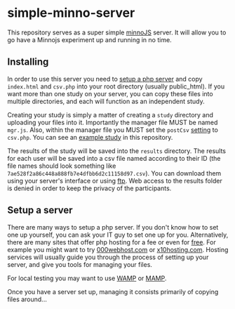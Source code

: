 # simple-minno-server

This repository serves as a super simple [minnoJS](minnojs.github.io/minno-quest/) server.
It will allow you to go have a Minnojs experiment up and running in no time.

## Installing
In order to use this server you need to [setup a php server](#setup-a-server) and copy `index.html` and `csv.php` into your root directory (usually public_html).
If you want more than one study on your server, you can copy these files into multiple directories, and each will function as an independent study.

Creating your study is simply a matter of creating a `study` directory and uploading your files into it.
Importantly the manager file MUST be named `mgr.js`. 
Also, within the manager file you MUST set the `postCsv` [setting](https://minnojs.github.io/minno-quest/0.1/manager/API.html#logger) to `csv.php`.
You can see an [example study](study) in this repository.

The results of the study will be saved into the `results` directory.
The results for each user will be saved into a csv file named according to their ID (the file names should look something like `7ae528f2a86c448a888fb7e4dfbb6d2c11158d97.csv`).
You can download them using your server's interface or using [ftp](https://en.wikipedia.org/wiki/File_Transfer_Protocol).
Web access to the results folder is denied in order to keep the privacy of the participants.

## Setup a server
There are many ways to setup a php server.
If you don't know how to set one up yourself, you can ask your IT guy to set one up for you.
Alternatively, there are many sites that offer php hosting for a fee or even for [free](www.google.co.il/search?q=free+php+hosting).
For example you might want to try [000webhost.com](000webhost.com) or [x10hosting.com](x10hosting.com).
Hosting services will usually guide you through the process of setting up your server, and give you tools for managing your files.

For local testing you may want to use [WAMP](www.wampserver.com) or [MAMP](www.mamp.info).

Once you have a server set up, managing it consists primarily of copying files around...
